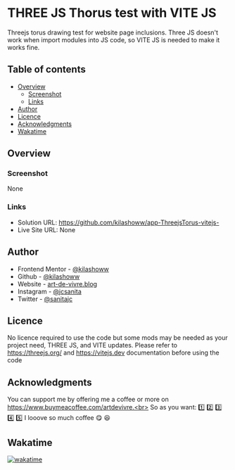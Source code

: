 # THREE JS Thorus test with VITE JS

Threejs torus drawing test for website page inclusions.
Three JS doesn't work when import modules into JS code, so VITE JS is needed to make it works fine.

## Table of contents

- [Overview](#overview)
  - [Screenshot](#screenshot)
  - [Links](#links)
- [Author](#author)
- [Licence](#licence)
- [Acknowledgments](#acknowledgments)
- [Wakatime](#wakatime)

## Overview

### Screenshot

None

### Links

- Solution URL: https://github.com/kilashoww/app-ThreejsTorus-vitejs-
- Live Site URL: None

## Author

- Frontend Mentor - [@kilashoww](https://www.frontendmentor.io/profile/kilashoww)
- Github - [@kilashoww](https://github.com/kilashoww)
- Website - [art-de-vivre.blog](https://www.art-de-vivre.blog/)
- Instagram - [@jcsanita](https://www.instagram.com/jcsanita)
- Twitter - [@sanitajc](https://twitter.com/sanitajc)

## Licence
No licence required to use the code but some mods may be needed as your project need, THREE JS, and VITE updates.
Please refer to https://threejs.org/ and https://vitejs.dev documentation before using the code

## Acknowledgments

You can support me by offering me a coffee or more on https://www.buymeacoffee.com/artdevivre.<br>
So as you want: 1️⃣ 2️⃣ 3️⃣ 4️⃣ 5️⃣ I looove so much coffee :yum: :laughing:


## Wakatime

[![wakatime](https://wakatime.com/badge/github/kilashoww/ThreejsTorus.svg)](https://wakatime.com/badge/github/kilashoww/ThreejsTorus)
